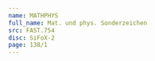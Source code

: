```yaml
---
name: MATHPHYS
full_name: Mat. und phys. Sonderzeichen
src: FAST.754
disc: SiFoX-2
page: 138/1
---
```

